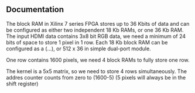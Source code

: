 ## Documentation

The block RAM in Xilinx 7 series FPGA stores up to 36 Kbits of data and can be configured as either two independent 18 Kb RAMs, or one 36 Kb RAM.
The input HDMI data contains 3x8 bit RGB data, we need a minimum of 24 bits of space to store 1 pixel in 1 row.
Each 18 Kb block RAM can be configured as a (...), or 512 x 36 in simple dual-port module. 

One row contains 1600 pixels, we need 4 block RAMs to fully store one row.

The kernel is a 5x5 matrix, so we need to store 4 rows simultaneously. 
The addres counter counts from zero to (1600-5) (5 pixels will always be in the shift register)